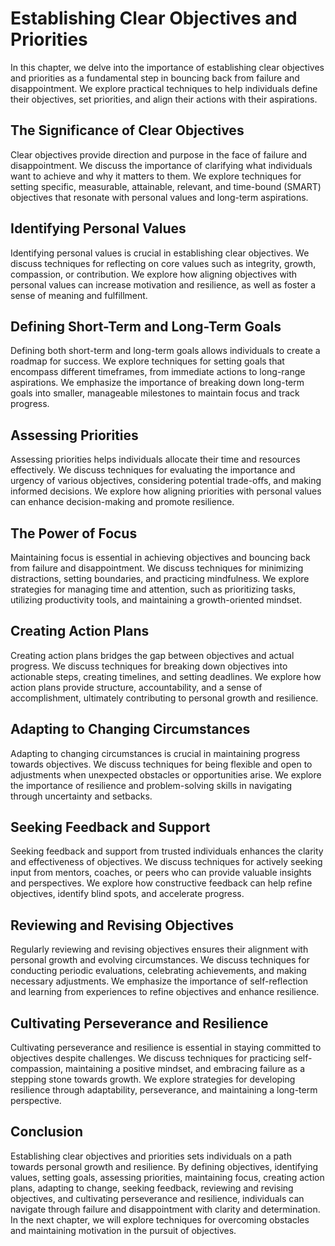 Establishing Clear Objectives and Priorities
=======================================================

In this chapter, we delve into the importance of establishing clear objectives and priorities as a fundamental step in bouncing back from failure and disappointment. We explore practical techniques to help individuals define their objectives, set priorities, and align their actions with their aspirations.

The Significance of Clear Objectives
------------------------------------

Clear objectives provide direction and purpose in the face of failure and disappointment. We discuss the importance of clarifying what individuals want to achieve and why it matters to them. We explore techniques for setting specific, measurable, attainable, relevant, and time-bound (SMART) objectives that resonate with personal values and long-term aspirations.

Identifying Personal Values
---------------------------

Identifying personal values is crucial in establishing clear objectives. We discuss techniques for reflecting on core values such as integrity, growth, compassion, or contribution. We explore how aligning objectives with personal values can increase motivation and resilience, as well as foster a sense of meaning and fulfillment.

Defining Short-Term and Long-Term Goals
---------------------------------------

Defining both short-term and long-term goals allows individuals to create a roadmap for success. We explore techniques for setting goals that encompass different timeframes, from immediate actions to long-range aspirations. We emphasize the importance of breaking down long-term goals into smaller, manageable milestones to maintain focus and track progress.

Assessing Priorities
--------------------

Assessing priorities helps individuals allocate their time and resources effectively. We discuss techniques for evaluating the importance and urgency of various objectives, considering potential trade-offs, and making informed decisions. We explore how aligning priorities with personal values can enhance decision-making and promote resilience.

The Power of Focus
------------------

Maintaining focus is essential in achieving objectives and bouncing back from failure and disappointment. We discuss techniques for minimizing distractions, setting boundaries, and practicing mindfulness. We explore strategies for managing time and attention, such as prioritizing tasks, utilizing productivity tools, and maintaining a growth-oriented mindset.

Creating Action Plans
---------------------

Creating action plans bridges the gap between objectives and actual progress. We discuss techniques for breaking down objectives into actionable steps, creating timelines, and setting deadlines. We explore how action plans provide structure, accountability, and a sense of accomplishment, ultimately contributing to personal growth and resilience.

Adapting to Changing Circumstances
----------------------------------

Adapting to changing circumstances is crucial in maintaining progress towards objectives. We discuss techniques for being flexible and open to adjustments when unexpected obstacles or opportunities arise. We explore the importance of resilience and problem-solving skills in navigating through uncertainty and setbacks.

Seeking Feedback and Support
----------------------------

Seeking feedback and support from trusted individuals enhances the clarity and effectiveness of objectives. We discuss techniques for actively seeking input from mentors, coaches, or peers who can provide valuable insights and perspectives. We explore how constructive feedback can help refine objectives, identify blind spots, and accelerate progress.

Reviewing and Revising Objectives
---------------------------------

Regularly reviewing and revising objectives ensures their alignment with personal growth and evolving circumstances. We discuss techniques for conducting periodic evaluations, celebrating achievements, and making necessary adjustments. We emphasize the importance of self-reflection and learning from experiences to refine objectives and enhance resilience.

Cultivating Perseverance and Resilience
---------------------------------------

Cultivating perseverance and resilience is essential in staying committed to objectives despite challenges. We discuss techniques for practicing self-compassion, maintaining a positive mindset, and embracing failure as a stepping stone towards growth. We explore strategies for developing resilience through adaptability, perseverance, and maintaining a long-term perspective.

Conclusion
----------

Establishing clear objectives and priorities sets individuals on a path towards personal growth and resilience. By defining objectives, identifying values, setting goals, assessing priorities, maintaining focus, creating action plans, adapting to change, seeking feedback, reviewing and revising objectives, and cultivating perseverance and resilience, individuals can navigate through failure and disappointment with clarity and determination. In the next chapter, we will explore techniques for overcoming obstacles and maintaining motivation in the pursuit of objectives.
